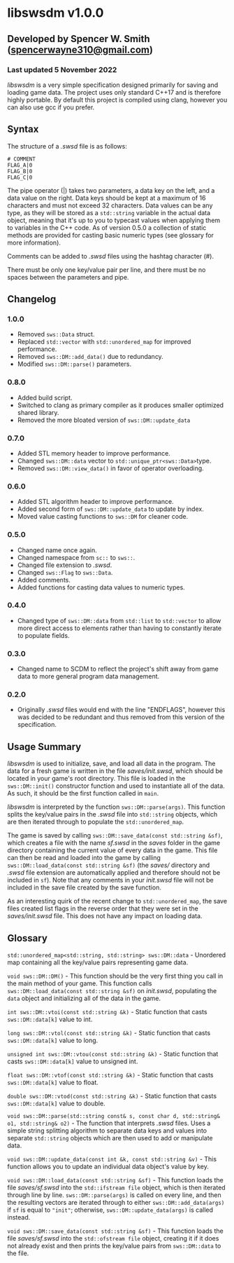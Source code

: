 # libswsdm v1.0.0
## Developed by Spencer W. Smith (spencerwayne310@gmail.com)
### Last updated 5 November 2022

*libswsdm* is a very simple specification designed primarily for saving and loading game data. The project uses only standard C++17 and is therefore highly portable. By default this project is compiled using clang, however you can also use gcc if you prefer.

## Syntax
The structure of a *.swsd* file is as follows:

```
# COMMENT
FLAG_A|0
FLAG_B|0
FLAG_C|0
```

The pipe operator (|) takes two parameters, a data key on the left, and a data value on the right. Data keys should be kept at a maximum of 16 characters and must not exceed 32 characters. Data values can be any type, as they will be stored as a `std::string` variable in the actual data object, meaning that it's up to you to typecast values when applying them to variables in the C++ code. As of version 0.5.0 a collection of static methods are provided for casting basic numeric types (see glossary for more information).

Comments can be added to *.swsd* files using the hashtag character (#).

There must be only one key/value pair per line, and there must be no spaces between the parameters and pipe. 

## Changelog

### 1.0.0

- Removed `sws::Data` struct.
- Replaced `std::vector` with `std::unordered_map` for improved performance.
- Removed `sws::DM::add_data()` due to redundancy.
- Modified `sws::DM::parse()` parameters.

### 0.8.0

- Added build script.
- Switched to clang as primary compiler as it produces smaller optimized shared library.
- Removed the more bloated version of `sws::DM::update_data`

### 0.7.0

- Added STL memory header to improve performance.
- Changed `sws::DM::data` vector to `std::unique_ptr<sws::Data>`type.
- Removed `sws::DM::view_data()` in favor of operator overloading.

### 0.6.0

- Added STL algorithm header to improve performance.
- Added second form of `sws::DM::update_data` to update by index.
- Moved value casting functions to `sws::DM` for cleaner code.

### 0.5.0

- Changed name once again.
- Changed namespace from `sc::` to `sws::`.
- Changed file extension to *.swsd*.
- Changed `sws::Flag` to `sws::Data`.
- Added comments.
- Added functions for casting data values to numeric types.

### 0.4.0

- Changed type of `sws::DM::data` from `std::list` to `std::vector` to allow more direct access to elements rather than having to constantly iterate to populate fields.

### 0.3.0

- Changed name to SCDM to reflect the project's shift away from game data to more general program data management.

### 0.2.0

- Originally *.swsd* files would end with the line "ENDFLAGS", however this was decided to be redundant and thus removed from this version of the specification.

## Usage Summary
*libswsdm* is used to initialize, save, and load all data in the program. The data for a fresh game is written in the file *saves/init.swsd*, which should be located in your game's root directory. This file is loaded in the `sws::DM::init()` constructor function and used to instantiate all of the data. As such, it should be the first function called in `main`.

*libswsdm* is interpreted by the function `sws::DM::parse(args)`. This function splits the key/value pairs in the *.swsd* file into `std::string` objects, which are then iterated through to populate the `std::unordered_map`.

The game is saved by calling `sws::DM::save_data(const std::string &sf)`, which creates a file with the name *sf.swsd* in the *saves* folder in the game directory containing the current value of every data in the game. This file can then be read and loaded into the game by calling `sws::DM::load_data(const std::string &sf)` (the *saves/* directory and *.swsd* file extension are automatically applied and therefore should not be included in `sf`). Note that any comments in your *init.swsd* file will not be included in the save file created by the save function.

As an interesting quirk of the recent change to `std::unordered_map`, the save files created list flags in the reverse order that they were set in the *saves/init.swsd* file. This does not have any impact on loading data.

## Glossary
`std::unordered_map<std::string, std::string> sws::DM::data` - Unordered map containing all the key/value pairs representing game data.

`void sws::DM::DM()` - This function should be the very first thing you call in the main method of your game. This function calls `sws::DM::load_data(const std::string &sf)` on *init.swsd*, populating the `data` object and initializing all of the data in the game.

`int sws::DM::vtoi(const std::string &k)` - Static function that casts `sws::DM::data[k]` value to int. 

`long sws::DM::vtol(const std::string &k)` - Static function that casts `sws::DM::data[k]` value to long. 

`unsigned int sws::DM::vtou(const std::string &k)` - Static function that casts `sws::DM::data[k]` value to unsigned int. 

`float sws::DM::vtof(const std::string &k)` - Static function that casts `sws::DM::data[k]` value to float. 

`double sws::DM::vtod(const std::string &k)` - Static function that casts `sws::DM::data[k]` value to double. 

`void sws::DM::parse(std::string const& s, const char d, std::string& o1, std::string& o2)` - The function that interprets *.swsd* files. Uses a simple string splitting algorithm to separate data keys and values into separate `std::string` objects which are then used to add or manipulate data. 

`void sws::DM::update_data(const int &k, const std::string &v)` - This function allows you to update an individual data object's value by key.

`void sws::DM::load_data(const std::string &sf)` - This function loads the file *saves/sf.swsd* into the `std::ifstream file` object, which is then iterated through line by line. `sws::DM::parse(args)` is called on every line, and then the resulting vectors are iterated through to either `sws::DM::add_data(args)` if `sf` is equal to `"init"`; otherwise, `sws::DM::update_data(args)` is called instead. 

`void sws::DM::save_data(const std::string &sf)` - This function loads the file *saves/sf.swsd* into the `std::ofstream file` object, creating it if it does not already exist and then prints the key/value pairs from `sws::DM::data` to the file.
